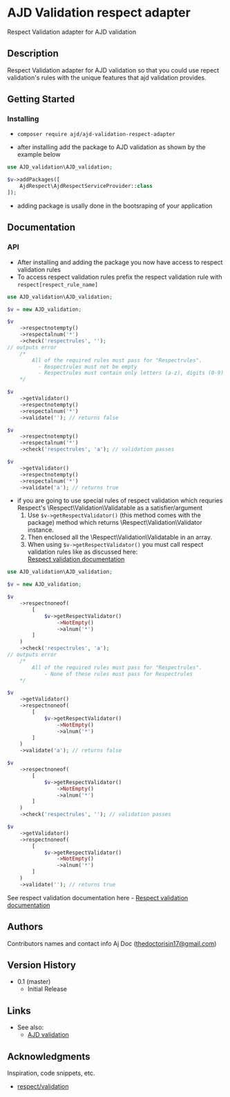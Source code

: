 # AJD Validation respect adapter 

Respect Validation adapter for AJD validation

## Description

Respect Validation adapter for AJD validation so that you could use repect validation's rules with the unique features that ajd validation provides.

## Getting Started

### Installing
* `composer require ajd/ajd-validation-respect-adapter`

* after installing add the package to AJD validation as shown by the example below
```php
use AJD_validation\AJD_validation;

$v->addPackages([
	AjdRespect\AjdRespectServiceProvider::class
]);
```
* adding package is usally done in the bootsraping of your application

## Documentation

### API
- After installing and adding the package you now have access to respect validation rules
- To access respect validation rules prefix the respect validation rule with `respect[respect_rule_name]`
```php
use AJD_validation\AJD_validation;

$v = new AJD_validation;

$v
	->respectnotempty()
	->respectalnum('*')
	->check('respectrules', '');
// outputs error 
	/*
		All of the required rules must pass for "Respectrules".
		  - Respectrules must not be empty
		  - Respectrules must contain only letters (a-z), digits (0-9) and "*"
	*/

$v
	->getValidator()
	->respectnotempty()
	->respectalnum('*')
	->validate(''); // returns false

$v
	->respectnotempty()
	->respectalnum('*')
	->check('respectrules', 'a'); // validation passes

$v
	->getValidator()
	->respectnotempty()
	->respectalnum('*')
	->validate('a'); // returns true
```
- if you are going to use special rules of respect validation which requries Respect's \Respect\Validation\Validatable as a satisfier/argument
	1. Use `$v->getRespectValidator()` (this method comes with the package) method which returns \Respect\Validation\Validator instance.
	2. Then enclosed all the \Respect\Validation\Validatable in an array.
	3. When using `$v->getRespectValidator()` you must call respect validation rules like as discussed here:  
		[Respect validation documentation](https://respect-validation.readthedocs.io/en/latest/)

```php
use AJD_validation\AJD_validation;

$v = new AJD_validation;

$v
	->respectnoneof(
		[
			$v->getRespectValidator()
				->NotEmpty()
				->alnum('*')
		]
	)
	->check('respectrules', 'a');
// outputs error 
	/*
		All of the required rules must pass for "Respectrules".
  			- None of these rules must pass for Respectrules
	*/

$v
	->getValidator()
	->respectnoneof(
		[
			$v->getRespectValidator()
				->NotEmpty()
				->alnum('*')
		]
	)
	->validate('a'); // returns false

$v
	->respectnoneof(
		[
			$v->getRespectValidator()
				->NotEmpty()
				->alnum('*')
		]
	)
	->check('respectrules', ''); // validation passes

$v
	->getValidator()
	->respectnoneof(
		[
			$v->getRespectValidator()
				->NotEmpty()
				->alnum('*')
		]
	)
	->validate(''); // returns true

```

See respect validation documentation here 
	- [Respect validation documentation](https://respect-validation.readthedocs.io/en/latest/)


## Authors
Contributors names and contact info
Aj Doc (thedoctorisin17@gmail.com)  

## Version History

* 0.1 (master)
    * Initial Release


## Links
* See also:
	- [AJD validation](https://github.com/ajdoc/ajd-validation)

## Acknowledgments
Inspiration, code snippets, etc.
* [respect/validation](https://github.com/Respect/Validation)
	